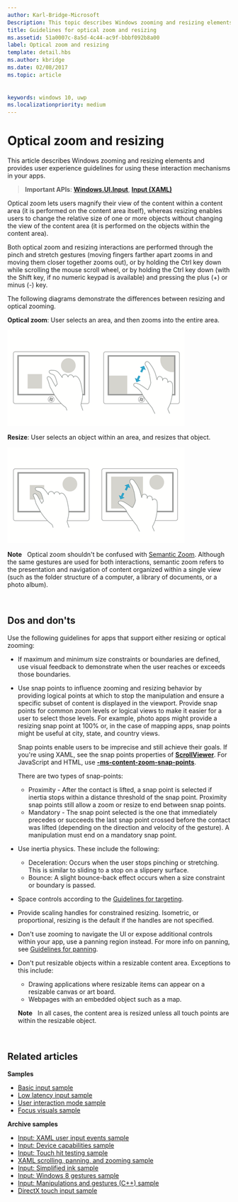 ```yaml
---
author: Karl-Bridge-Microsoft
Description: This topic describes Windows zooming and resizing elements and provides user experience guidelines for using these interaction mechanisms in your apps.
title: Guidelines for optical zoom and resizing
ms.assetid: 51a0007c-8a5d-4c44-ac9f-bbbf092b8a00
label: Optical zoom and resizing
template: detail.hbs
ms.author: kbridge
ms.date: 02/08/2017
ms.topic: article


keywords: windows 10, uwp
ms.localizationpriority: medium
---
```


# Optical zoom and resizing



This article describes Windows zooming and resizing elements and provides user experience guidelines for using these interaction mechanisms in your apps.

> **Important APIs**: [**Windows.UI.Input**](https://msdn.microsoft.com/library/windows/apps/br242084), [**Input (XAML)**](https://msdn.microsoft.com/library/windows/apps/br227994)

Optical zoom lets users magnify their view of the content within a content area (it is performed on the content area itself), whereas resizing enables users to change the relative size of one or more objects without changing the view of the content area (it is performed on the objects within the content area).

Both optical zoom and resizing interactions are performed through the pinch and stretch gestures (moving fingers farther apart zooms in and moving them closer together zooms out), or by holding the Ctrl key down while scrolling the mouse scroll wheel, or by holding the Ctrl key down (with the Shift key, if no numeric keypad is available) and pressing the plus (+) or minus (-) key.

The following diagrams demonstrate the differences between resizing and optical zooming.

**Optical zoom**: User selects an area, and then zooms into the entire area.

![moving the fingers closer together zooms in on the content area and moving them apart zooms out](images/areazoom.png)

**Resize**: User selects an object within an area, and resizes that object.

![moving the fingers closer together shrinks an object and moving them apart enlarges it](images/objectresize.png)

**Note**  
Optical zoom shouldn't be confused with [Semantic Zoom](../controls-and-patterns/semantic-zoom.md). Although the same gestures are used for both interactions, semantic zoom refers to the presentation and navigation of content organized within a single view (such as the folder structure of a computer, a library of documents, or a photo album).

 

## Dos and don'ts


Use the following guidelines for apps that support either resizing or optical zooming:

-   If maximum and minimum size constraints or boundaries are defined, use visual feedback to demonstrate when the user reaches or exceeds those boundaries.
-   Use snap points to influence zooming and resizing behavior by providing logical points at which to stop the manipulation and ensure a specific subset of content is displayed in the viewport. Provide snap points for common zoom levels or logical views to make it easier for a user to select those levels. For example, photo apps might provide a resizing snap point at 100% or, in the case of mapping apps, snap points might be useful at city, state, and country views.

    Snap points enable users to be imprecise and still achieve their goals. If you're using XAML, see the snap points properties of [**ScrollViewer**](https://msdn.microsoft.com/library/windows/apps/br209527). For JavaScript and HTML, use [**-ms-content-zoom-snap-points**](https://msdn.microsoft.com/library/hh771895).

    There are two types of snap-points:

    -   Proximity - After the contact is lifted, a snap point is selected if inertia stops within a distance threshold of the snap point. Proximity snap points still allow a zoom or resize to end between snap points.
    -   Mandatory - The snap point selected is the one that immediately precedes or succeeds the last snap point crossed before the contact was lifted (depending on the direction and velocity of the gesture). A manipulation must end on a mandatory snap point.
-   Use inertia physics. These include the following:
    -   Deceleration: Occurs when the user stops pinching or stretching. This is similar to sliding to a stop on a slippery surface.
    -   Bounce: A slight bounce-back effect occurs when a size constraint or boundary is passed.
-   Space controls according to the [Guidelines for targeting](guidelines-for-targeting.md).
-   Provide scaling handles for constrained resizing. Isometric, or proportional, resizing is the default if the handles are not specified.
-   Don't use zooming to navigate the UI or expose additional controls within your app, use a panning region instead. For more info on panning, see [Guidelines for panning](guidelines-for-panning.md).
-   Don't put resizable objects within a resizable content area. Exceptions to this include:
    -   Drawing applications where resizable items can appear on a resizable canvas or art board.
    -   Webpages with an embedded object such as a map.

    **Note**  
    In all cases, the content area is resized unless all touch points are within the resizable object.

     

## Related articles


**Samples**
* [Basic input sample](http://go.microsoft.com/fwlink/p/?LinkID=620302)
* [Low latency input sample](http://go.microsoft.com/fwlink/p/?LinkID=620304)
* [User interaction mode sample](http://go.microsoft.com/fwlink/p/?LinkID=619894)
* [Focus visuals sample](http://go.microsoft.com/fwlink/p/?LinkID=619895)

**Archive samples**
* [Input: XAML user input events sample](http://go.microsoft.com/fwlink/p/?linkid=226855)
* [Input: Device capabilities sample](http://go.microsoft.com/fwlink/p/?linkid=231530)
* [Input: Touch hit testing sample](http://go.microsoft.com/fwlink/p/?linkid=231590)
* [XAML scrolling, panning, and zooming sample](http://go.microsoft.com/fwlink/p/?linkid=251717)
* [Input: Simplified ink sample](http://go.microsoft.com/fwlink/p/?linkid=246570)
* [Input: Windows 8 gestures sample](http://go.microsoft.com/fwlink/p/?LinkId=264995)
* [Input: Manipulations and gestures (C++) sample](http://go.microsoft.com/fwlink/p/?linkid=231605)
* [DirectX touch input sample](http://go.microsoft.com/fwlink/p/?LinkID=231627)
 

 




